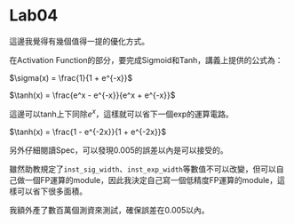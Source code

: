 # Lab04

這邊我覺得有幾個值得一提的優化方式。

在Activation Function的部分，要完成Sigmoid和Tanh，講義上提供的公式為：

$\sigma(x) = \frac{1}{1 + e^{-x}}$

$\tanh(x) = \frac{e^x - e^{-x}}{e^x + e^{-x}}$

這邊可以tanh上下同除$e^{x}$，這樣就可以省下一個exp的運算電路。

$\tanh(x) = \frac{1 - e^{-2x}}{1 + e^{-2x}}$

另外仔細閱讀Spec，可以發現0.005的誤差以內是可以接受的。

雖然助教規定了`inst_sig_width`、`inst_exp_width`等數值不可以改變，但可以自己做一個FP運算的module，因此我決定自己寫一個低精度FP運算的module，這樣可以省下很多面積。

我額外產了數百萬個測資來測試，確保誤差在0.005以內。
